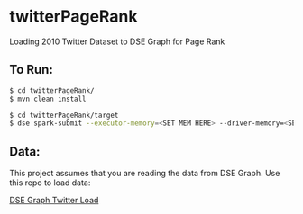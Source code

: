 # twitterPageRank
Loading 2010 Twitter Dataset to DSE Graph for Page Rank


## To Run: 

```sh
$ cd twitterPageRank/
$ mvn clean install
```

```sh
$ cd twitterPageRank/target
$ dse spark-submit --executor-memory=<SET MEM HERE> --driver-memory=<SET MEM HERE> --class com.twitterdata.pagerank.App runPageRank-1.0-SNAPSHOT.jar 
```

## Data:

This project assumes that you are reading the data from DSE Graph. Use this repo to load data: 

[DSE Graph Twitter Load]

[DSE Graph Twitter Load]: <https://github.com/pmehra7/twitterGraphLoad/>
